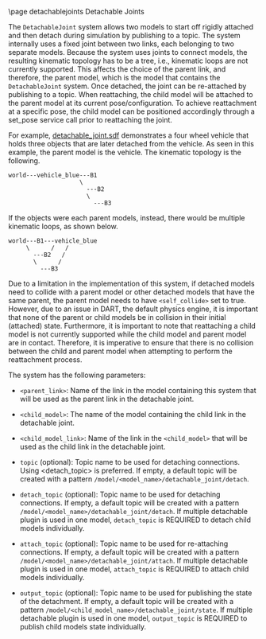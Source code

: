 \page detachablejoints Detachable Joints

The `DetachableJoint` system allows two models to start off rigidly attached
and then detach during simulation by publishing to a topic. The system
internally uses a fixed joint between two links, each belonging to two separate
models. Because the system uses joints to connect models, the resulting
kinematic topology has to be a tree, i.e., kinematic loops are not currently
supported. This affects the choice of the parent link, and therefore, the
parent model, which is the model that contains the `DetachableJoint` system.
Once detached, the joint can be re-attached by publishing to a topic.
When reattaching, the child model will be attached to the parent model at its
current pose/configuration. To achieve reattachment at a specific pose, the
child model can be positioned accordingly through a set_pose service call prior
to reattaching the joint.

For example, [detachable_joint.sdf](https://github.com/gazebosim/gz-sim/blob/ign-gazebo2/examples/worlds/detachable_joint.sdf)
demonstrates a four wheel vehicle that holds three objects that are later
detached from the vehicle. As seen in this example, the parent model is the
vehicle. The kinematic topology is the following.

```
world---vehicle_blue---B1
                    \
                      ---B2
                      \
                        ---B3
```
If the objects were each parent models, instead, there would be multiple
kinematic loops, as shown below.

```
world---B1---vehicle_blue
     \      /   /
       ---B2   /
       \      /
         ---B3
```

Due to a limitation in the implementation of this system, if detached models
need to collide with a parent model or other detached models that have the same
parent, the parent model needs to have `<self_collide>` set to true. However,
due to an issue in DART, the default physics engine, it is important that none of the parent
or child models be in collision in their initial (attached) state.
Furthermore, it is important to note that reattaching a child model is not
currently supported while the child model and parent model are in contact.
Therefore, it is imperative to ensure that there is no collision between the
child and parent model when attempting to perform the reattachment process.

The system has the following parameters:

* `<parent_link>`: Name of the link in the model containing this system that will be
used as the parent link in the detachable joint.

* `<child_model>`: The name of the model containing the child link in the detachable
joint.

* `<child_model_link>`:  Name of the link in the `<child_model>` that will be used
as the child link in the detachable joint.

* `topic` (optional): Topic name to be used for detaching connections. Using
<detach_topic> is preferred. If empty, a default topic will be created with a
pattern `/model/<model_name>/detachable_joint/detach`.

* `detach_topic` (optional): Topic name to be used for detaching connections.
 If empty, a default topic will be created with a pattern
`/model/<model_name>/detachable_joint/detach`. If multiple detachable plugin is
used in one model, `detach_topic` is REQUIRED to detach child models individually.

* `attach_topic` (optional): Topic name to be used for re-attaching connections.
 If empty, a default topic will be created with a pattern
`/model/<model_name>/detachable_joint/attach`. If multiple detachable plugin is
used in one model, `attach_topic` is REQUIRED to attach child models individually.

* `output_topic` (optional): Topic name to be used for publishing the state of
the detachment. If empty, a default topic will be created with a pattern
`/model/<child_model_name>/detachable_joint/state`. If multiple detachable plugin is
used in one model, `output_topic` is REQUIRED to publish child models state
individually.
